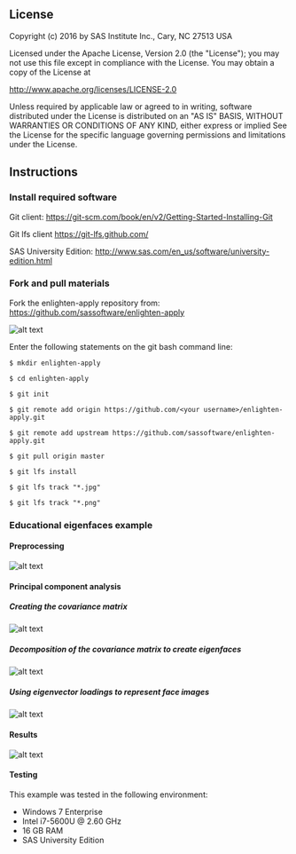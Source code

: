 ## License

Copyright (c) 2016 by SAS Institute Inc., Cary, NC 27513 USA

Licensed under the Apache License, Version 2.0 (the "License");
you may not use this file except in compliance with the License.
You may obtain a copy of the License at

   http://www.apache.org/licenses/LICENSE-2.0

Unless required by applicable law or agreed to in writing, software
distributed under the License is distributed on an "AS IS" BASIS,
WITHOUT WARRANTIES OR CONDITIONS OF ANY KIND, either express or implied
See the License for the specific language governing permissions and 
limitations under the License.

## Instructions

### Install required software 

Git client: https://git-scm.com/book/en/v2/Getting-Started-Installing-Git

Git lfs client https://git-lfs.github.com/

SAS University Edition: http://www.sas.com/en_us/software/university-edition.html

### Fork and pull materials

Fork the enlighten-apply repository from: https://github.com/sassoftware/enlighten-apply

![alt text](README_pics/fork.png "Fork this repo!")

Enter the following statements on the git bash command line:

`$ mkdir enlighten-apply`


`$ cd enlighten-apply`


`$ git init`


`$ git remote add origin https://github.com/<your username>/enlighten-apply.git`


`$ git remote add upstream https://github.com/sassoftware/enlighten-apply.git`


`$ git pull origin master`


`$ git lfs install`


`$ git lfs track "*.jpg"`


`$ git lfs track "*.png"`


### Educational eigenfaces example

#### Preprocessing

![alt text](README_pics/Slide1.PNG "Preprocessing")

#### Principal component analysis

##### Creating the covariance matrix

![alt text](README_pics/Slide2.PNG "Creating the covariance matrix")

##### Decomposition of the covariance matrix to create eigenfaces

![alt text](README_pics/Slide3.PNG "Decomposition of the covariance matrix to create eigenfaces")

##### Using eigenvector loadings to represent face images

![alt text](README_pics/Slide4.PNG "Using eigenvector loadings to represent face images")

#### Results

![alt text](README_pics/results_table.png "Matching new faces to known faces")

#### Testing

This example was tested in the following environment:

* Windows 7 Enterprise
* Intel i7-5600U @ 2.60 GHz
* 16 GB RAM
* SAS University Edition